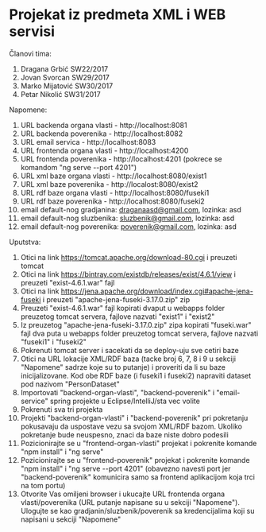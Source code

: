 # Projekat iz predmeta XML i WEB servisi

Članovi tima:
1. Dragana Grbić SW22/2017
2. Jovan Svorcan SW29/2017
3. Marko Mijatović SW30/2017
4. Petar Nikolić SW31/2017

Napomene:
1. URL backenda organa vlasti - http://localhost:8081
2. URL backenda poverenika - http://localhost:8082
3. URL email servica - http://localhost:8083
4. URL frontenda organa vlasti - http://localhost:4200
5. URL frontenda poverenika - http://localhost:4201 (pokrece se komandom "ng serve --port 4201")
6. URL xml baze organa vlasti - http://localhost:8080/exist1
7. URL xml baze poverenika - http://localost:8080/exist2
8. URL rdf baze organa vlasti - http://localhost:8080/fuseki1
9. URL rdf baze poverenika - http://localhost:8080/fuseki2
10. email default-nog gradjanina: draganaasd@gmail.com, lozinka: asd
11. email default-nog sluzbenika: sluzbenik@gmail.com, lozinka: asd
12. email default-nog poverenika: poverenik@gmail.com, lozinka: asd

Uputstva:
1. Otici na link https://tomcat.apache.org/download-80.cgi i preuzeti tomcat
2. Otici na link https://bintray.com/existdb/releases/exist/4.6.1/view i preuzeti "exist-4.6.1.war" fajl
3. Otici na link https://jena.apache.org/download/index.cgi#apache-jena-fuseki i preuzeti "apache-jena-fuseki-3.17.0.zip" zip
4. Preuzeti "exist-4.6.1.war" fajl kopirati dvaput u webapps folder preuzetog tomcat servera, fajlove nazvati "exist1" i "exist2"
5. Iz preuzetog "apache-jena-fuseki-3.17.0.zip" zipa kopirati "fuseki.war" fajl dva puta u webapps folder preuzetog tomcat servera, fajlove nazvati "fuseki1" i "fuseki2"
6. Pokrenuti tomcat server i sacekati da se deploy-uju sve cetiri baze
7. Otici na URL lokacije XML/RDF baza (tacke broj 6, 7, 8 i 9 u sekciji "Napomene" sadrze koje su to putanje) i proveriti da li su baze inicijalizovane. Kod obe RDF baze (i fuseki1 i fuseki2) napraviti dataset pod nazivom "PersonDataset"
8. Importovati "backend-organ-vlasti", "backend-poverenik" i "email-service" spring projekte u Eclipse/IntelliJ/sta vec volite
9. Pokrenuti sva tri projekta
10. Projekti "backend-organ-vlasti" i "backend-poverenik" pri pokretanju pokusavaju da uspostave vezu sa svojom XML/RDF bazom. Ukoliko pokretanje bude neuspesno, znaci da baze niste dobro podesili
11. Pozicionirajte se u "frontend-organ-vlasti" projekat i pokrenite komande "npm install" i "ng serve"
12. Pozicionirajte se u "frontend-poverenik" projekat i pokrenite komande "npm install" i "ng serve --port 4201" (obavezno navesti port jer "backend-poverenik" komunicira samo sa frontend aplikacijom koja trci na tom portu)
13. Otvorite Vas omiljeni browser i ukucajte URL frontenda organa vlasti/poverenika (URL putanje napisane su u sekciji "Napomene"). Ulogujte se kao gradjanin/sluzbenik/poverenik sa kredencijalima koji su napisani u sekciji "Napomene"


